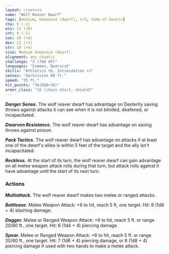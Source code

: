```yaml
---
layout: creature
name: "Wolf Reaver Dwarf"
tags: [medium, Humanoid (dwarf), cr3, tome-of-beasts]
cha: 9 (-1)
wis: 11 (+0)
int: 9 (-1)
con: 19 (+4)
dex: 12 (+1)
str: 18 (+4)
size: Medium Humanoid (dwarf)
alignment: any chaotic
challenge: "3 (700 XP)"
languages: "Common, Dwarvish"
skills: "Athletics +6, Intimidation +1"
senses: "darkvision 60 ft."
speed: "35 ft."
hit_points: "76(9d8+36)"
armor_class: "16 (chain shirt, shield)"
---
```


***Danger Sense.*** The wolf reaver dwarf has advantage on Dexterity saving throws against attacks it can see when it is not blinded, deafened, or incapacitated.

***Dwarven Resistance.*** The wolf reaver dwarf has advantage on saving throws against poison.

***Pack Tactics.*** The wolf reaver dwarf has advantage on attacks if at least one of the dwarf's allies is within 5 feet of the target and the ally isn't incapacitated.

***Reckless.*** At the start of its turn, the wolf reaver dwarf can gain advantage on all melee weapon attack rolls during that turn, but attack rolls against it have advantage until the start of its next turn.

### Actions

***Multiattack.*** The wolf reaver dwarf makes two melee or ranged attacks.

***Battleaxe.*** Melee Weapon Attack: +6 to hit, reach 5 ft, one target. Hit: 8 (1d8 + 4) slashing damage.

***Dagger.*** Melee or Ranged Weapon Attack: +6 to hit, reach 5 ft. or range 20/60 ft., one target. Hit: 6 (1d4 + 4) piercing damage.

***Spear.*** Melee or Ranged Weapon Attack: +6 to hit, reach 5 ft. or range 20/60 ft., one target. Hit: 7 (1d6 + 4) piercing damage, or 8 (1d8 + 4) piercing damage if used with two hands to make a melee attack.

